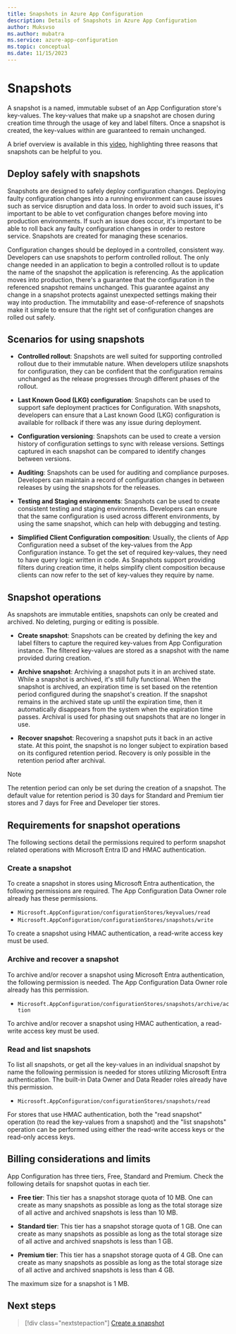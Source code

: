 ```yaml
---
title: Snapshots in Azure App Configuration
description: Details of Snapshots in Azure App Configuration
author: Muksvso
ms.author: mubatra
ms.service: azure-app-configuration
ms.topic: conceptual 
ms.date: 11/15/2023
---
```


# Snapshots

A snapshot is a named, immutable subset of an App Configuration store's key-values. The key-values that make up a snapshot are chosen during creation time through the usage of key and label filters. Once a snapshot is created, the key-values within are guaranteed to remain unchanged.

A brief overview is available in this [video](https://aka.ms/appconfig/snapshotVideo), highlighting three reasons that snapshots can be helpful to you.

## Deploy safely with snapshots

Snapshots are designed to safely deploy configuration changes. Deploying faulty configuration changes into a running environment can cause issues such as service disruption and data loss. In order to avoid such issues, it's important to be able to vet configuration changes before moving into production environments. If such an issue does occur, it's important to be able to roll back any faulty configuration changes in order to restore service. Snapshots are created for managing these scenarios.

Configuration changes should be deployed in a controlled, consistent way. Developers can use snapshots to perform controlled rollout. The only change needed in an application to begin a controlled rollout is to update the name of the snapshot the application is referencing. As the application moves into production, there's a guarantee that the configuration in the referenced snapshot remains unchanged. This guarantee against any change in a snapshot protects against unexpected settings making their way into production. The immutability and ease-of-reference of snapshots make it simple to ensure that the right set of configuration changes are rolled out safely.

## Scenarios for using snapshots

* **Controlled rollout**: Snapshots are well suited for supporting controlled rollout due to their immutable nature. When developers utilize snapshots for configuration, they can be confident that the configuration remains unchanged as the release progresses through different phases of the rollout.

* **Last Known Good (LKG) configuration**: Snapshots can be used to support safe deployment practices for Configuration. With snapshots, developers can ensure that a Last known Good (LKG) configuration is available for rollback if there was any issue during deployment.

* **Configuration versioning**: Snapshots can be used to create a version history of configuration settings to sync with release versions. Settings captured in each snapshot can be compared to identify changes between versions.

* **Auditing**: Snapshots can be used for auditing and compliance purposes. Developers can maintain a record of configuration changes in between releases by using the snapshots for the releases.

* **Testing and Staging environments**: Snapshots can be used to create consistent testing and staging environments. Developers can ensure that the same configuration is used across different environments, by using the same snapshot, which can help with debugging and testing.

* **Simplified Client Configuration composition**: Usually, the clients of App Configuration need a subset of the key-values from the App Configuration instance. To get the set of required key-values, they need to have query logic written in code. As Snapshots support providing filters during creation time, it helps simplify client composition because clients can now refer to the set of key-values they require by name.

## Snapshot operations

As snapshots are immutable entities, snapshots can only be created and archived. No deleting, purging or editing is possible.  

* **Create snapshot**: Snapshots can be created by defining the key and label filters to capture the required key-values from App Configuration instance. The filtered key-values are stored as a snapshot with the name provided during creation.  

* **Archive snapshot**: Archiving a snapshot puts it in an archived state. While a snapshot is archived, it's still fully functional. When the snapshot is archived, an expiration time is set based on the retention period configured during the snapshot's creation. If the snapshot remains in the archived state up until the expiration time, then it automatically disappears from the system when the expiration time passes. Archival is used for phasing out snapshots that are no longer in use.

* **Recover snapshot**: Recovering a snapshot puts it back in an active state. At this point, the snapshot is no longer subject to expiration based on its configured retention period. Recovery is only possible in the retention period after archival.

> [!NOTE]
> The retention period can only be set during the creation of a snapshot. The default value for retention period is 30 days for Standard and Premium tier stores and 7 days for Free and Developer tier stores.

## Requirements for snapshot operations

The following sections detail the permissions required to perform snapshot related operations with Microsoft Entra ID and HMAC authentication.

### Create a snapshot

To create a snapshot in stores using Microsoft Entra authentication, the following permissions are required. The App Configuration Data Owner role already has these permissions.
- `Microsoft.AppConfiguration/configurationStores/keyvalues/read`
- `Microsoft.AppConfiguration/configurationStores/snapshots/write`

To create a snapshot using HMAC authentication, a read-write access key must be used.

### Archive and recover a snapshot

To archive and/or recover a snapshot using Microsoft Entra authentication, the following permission is needed. The App Configuration Data Owner role already has this permission.
- `Microsoft.AppConfiguration/configurationStores/snapshots/archive/action`

To archive and/or recover a snapshot using HMAC authentication, a read-write access key must be used.

### Read and list snapshots

To  list all snapshots, or get all the key-values in an individual snapshot by name the following permission is needed for stores utilizing Microsoft Entra authentication. The built-in Data Owner and Data Reader roles already have this permission.
- `Microsoft.AppConfiguration/configurationStores/snapshots/read`

For stores that use HMAC authentication, both the "read snapshot" operation (to read the key-values from a snapshot) and the "list snapshots" operation can be performed using either the read-write access keys or the read-only access keys.

## Billing considerations and limits

App Configuration has three tiers, Free, Standard and Premium. Check the following details for snapshot quotas in each tier.

* **Free tier**: This tier has a snapshot storage quota of 10 MB.  One can create as many snapshots as possible as long as the total storage size of all active and archived snapshots is less than 10 MB.

* **Standard tier**: This tier has a snapshot storage quota of 1 GB. One can create as many snapshots as possible as long as the total storage size of all active and archived snapshots is less than 1 GB.

* **Premium tier**: This tier has a snapshot storage quota of 4 GB. One can create as many snapshots as possible as long as the total storage size of all active and archived snapshots is less than 4 GB.

The maximum size for a snapshot is 1 MB.

## Next steps

> [!div class="nextstepaction"]
> [Create a snapshot](./howto-create-snapshots.md)  
